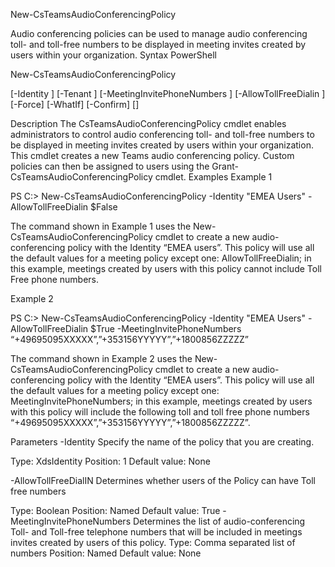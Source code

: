 New-CsTeamsAudioConferencingPolicy

Audio conferencing policies can be used to manage audio conferencing toll- and toll-free numbers to be displayed in meeting invites created by users within your organization.
Syntax
PowerShell

New-CsTeamsAudioConferencingPolicy

   [-Identity <Policy name>]
   [-Tenant <Guid>]
   [-MeetingInvitePhoneNumbers <comma separated list of numbers>]
   [-AllowTollFreeDialin <Boolean>]
   [-Force]
   [-WhatIf]
   [-Confirm]
   [<CommonParameters>]

Description
The CsTeamsAudioConferencingPolicy cmdlet enables administrators to control audio conferencing toll- and toll-free numbers to be displayed in meeting invites created by users within your organization. This cmdlet creates a new Teams audio conferencing policy. Custom policies can then be assigned to users using the Grant-CsTeamsAudioConferencingPolicy cmdlet.
Examples
Example 1

PS C:\> New-CsTeamsAudioConferencingPolicy -Identity "EMEA Users" -AllowTollFreeDialin $False

The command shown in Example 1 uses the New-CsTeamsAudioConferencingPolicy cmdlet to create a new audio-conferencing policy with the Identity “EMEA users”. This policy will use all the default values for a meeting policy except one: AllowTollFreeDialin; in this example, meetings created by users with this policy cannot include Toll Free phone numbers.


Example 2

PS C:\> New-CsTeamsAudioConferencingPolicy -Identity "EMEA Users" -AllowTollFreeDialin $True -MeetingInvitePhoneNumbers “+49695095XXXXX”,”+353156YYYYY”,”+1800856ZZZZZ”

The command shown in Example 2 uses the New-CsTeamsAudioConferencingPolicy cmdlet to create a new audio-conferencing policy with the Identity “EMEA users”. This policy will use all the default values for a meeting policy except one: MeetingInvitePhoneNumbers; in this example, meetings created by users with this policy will include the following toll and toll free phone numbers “+49695095XXXXX”,”+353156YYYYY”,”+1800856ZZZZZ”.

Parameters
-Identity
Specify the name of the policy that you are creating.

Type:	XdsIdentity
Position:	1
Default value:	None


-AllowTollFreeDialIN
Determines whether users of the Policy can have Toll free numbers

Type:	Boolean
Position:	Named
Default value:	True
-MeetingInvitePhoneNumbers
Determines the list of audio-conferencing Toll- and Toll-free telephone numbers that will be included in meetings invites created by users of this policy.
Type:	Comma separated list of numbers
Position:	Named
Default value:	None

